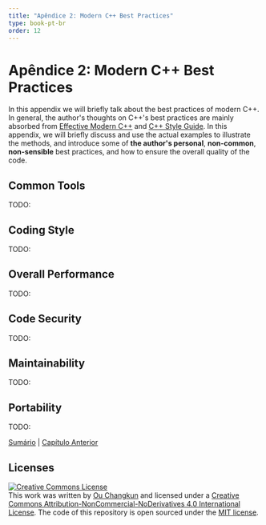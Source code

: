 ```yaml
---
title: "Apêndice 2: Modern C++ Best Practices"
type: book-pt-br
order: 12
---
```


# Apêndice 2: Modern C++ Best Practices

In this appendix we will briefly talk about the best practices of modern C++. In general, the author's thoughts on C++'s best practices are mainly absorbed from [Effective Modern C++](https://www.amazon.com/dp/1491903996/ref=cm_sw_em_r_mt_dp_U_-ZgjDb81ERBNP) and [C++ Style Guide](https://google.github.io/styleguide/cppguide.html). In this appendix, we will briefly discuss and use the actual examples to illustrate the methods, and introduce some of **the author's personal**, **non-common**, **non-sensible** best practices, and how to ensure the overall quality of the code.

## Common Tools

TODO:

## Coding Style

TODO:

## Overall Performance

TODO:

## Code Security

TODO:

## Maintainability

TODO:

## Portability

TODO:

[Sumário](./toc.md) | [Capítulo Anterior](./appendix1.md)

## Licenses

<a rel="license" href="http://creativecommons.org/licenses/by-nc-nd/4.0/"><img alt="Creative Commons License" style="border-width:0" src="https://i.creativecommons.org/l/by-nc-nd/4.0/88x31.png" /></a><br />This work was written by [Ou Changkun](https://changkun.de) and licensed under a <a rel="license" href="http://creativecommons.org/licenses/by-nc-nd/4.0/">Creative Commons Attribution-NonCommercial-NoDerivatives 4.0 International License</a>. The code of this repository is open sourced under the [MIT license](../../LICENSE).
